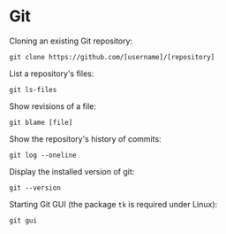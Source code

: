 # Git

Cloning an existing Git repository:

    git clone https://github.com/[username]/[repository]

List a repository's files:

    git ls-files

Show revisions of a file:

    git blame [file]

Show the repository's history of commits:

    git log --oneline

Display the installed version of git:

    git --version

Starting Git GUI (the package `tk` is required under Linux):

    git gui

